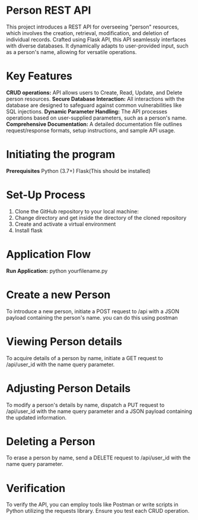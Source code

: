 # Person REST API

This project introduces a REST API for overseeing "person" resources, which involves the creation, retrieval, modification, and deletion of individual records. Crafted using Flask API, this API seamlessly interfaces with diverse databases. It dynamically adapts to user-provided input, such as a person's name, allowing for versatile operations.

# Key Features
**CRUD operations:** API allows users to Create, Read, Update, and Delete person resources.
**Secure Database Interaction:** All interactions with the database are designed to safeguard against common vulnerabilities like SQL injections.
**Dynamic Parameter Handling:** The API processes operations based on user-supplied parameters, such as a person's name.
**Comprehensive Documentation:** A detailed documentation file outlines request/response formats, setup instructions, and sample API usage.

# Initiating the program
**Prerequisites**
Python (3.7+)
Flask(This should be installed)

# Set-Up Process
1. Clone the GitHub repository to your local machine: 
2. Change directory and get inside the directory of the cloned repository
3. Create and activate a virtual environment
4. Install flask

# Application Flow
**Run Application:**
python yourfilename.py

# Create a new Person
To introduce a new person, initiate a POST request to /api with a JSON payload containing the person's name.
you can do this using postman
# Viewing Person details
To acquire details of a person by name, initiate a GET request to /api/user_id with the name query parameter.
# Adjusting Person Details
To modify a person's details by name, dispatch a PUT request to /api/user_id with the name query parameter and a JSON payload containing the updated information.
# Deleting a Person
To erase a person by name, send a DELETE request to /api/user_id with the name query parameter.

# Verification
To verify the API, you can employ tools like Postman or write scripts in Python utilizing the requests library. Ensure you test each CRUD operation.
